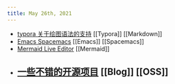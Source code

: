 ```yaml
---
title: May 26th, 2021
---
```


- [typora 关于绘图语法的支持](https://support.typora.io/Draw-Diagrams-With-Markdown/) [[Typora]] [[Markdown]]
- [Emacs Spacemacs](https://github.com/emacs-china/Spacemacs-rocks) [[Emacs]] [[Spacemacs]]
- [Mermaid Live Editor](https://mermaid-js.github.io/mermaid-live-editor/#/edit/eyJjb2RlIjoiZ3JhcGggVERcbiAgICBBW0NocmlzdG1hc10gLS0-fEdldCBtb25leXwgQihHbyBzaG9wcGluZylcbiAgICBCIC0tPiBDe0xldCBtZSB0aGlua31cbiAgICBDIC0tPnxPbmV8IERbTGFwdG9wXVxuICAgIEMgLS0-fFR3b3wgRVtpUGhvbmVdXG4gICAgQyAtLT58VGhyZWV8IEZbZmE6ZmEtY2FyIENhcl0iLCJtZXJtYWlkIjp7InRoZW1lIjoiZGVmYXVsdCJ9LCJ1cGRhdGVFZGl0b3IiOmZhbHNlfQ) [[Mermaid]]
- [一些不错的开源项目](https://lutaonan.com/blog/my-oss-donation-budget/) [[Blog]] [[OSS]]
	-